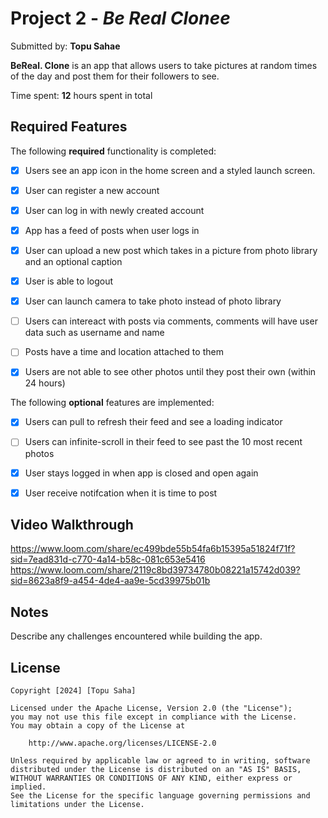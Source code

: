 # Project 2 - *Be Real Clonee*

Submitted by: **Topu Sahae**

**BeReal. Clone** is an app that allows users to take pictures at random times of the day and post them for their followers to see.

Time spent: **12** hours spent in total

## Required Features

The following **required** functionality is completed:

- [X] Users see an app icon in the home screen and a styled launch screen.
- [X] User can register a new account
- [X] User can log in with newly created account
- [X] App has a feed of posts when user logs in
- [X] User can upload a new post which takes in a picture from photo library and an optional caption	
- [X] User is able to logout	
- [X] User can launch camera to take photo instead of photo library
- [ ] Users can intereact with posts via comments, comments will have user data such as username and name
- [ ] Posts have a time and location attached to them
- [X] Users are not able to see other photos until they post their own (within 24 hours)    
 
 
The following **optional** features are implemented:

- [X] Users can pull to refresh their feed and see a loading indicator
- [ ] Users can infinite-scroll in their feed to see past the 10 most recent photos
- [X] User stays logged in when app is closed and open again	
- [X] User receive notifcation when it is time to post


## Video Walkthrough
https://www.loom.com/share/ec499bde55b54fa6b15395a51824f71f?sid=7ead831d-c770-4a14-b58c-081c653e5416
https://www.loom.com/share/2119c8bd39734780b08221a15742d039?sid=8623a8f9-a454-4de4-aa9e-5cd39975b01b

## Notes

Describe any challenges encountered while building the app.

## License

    Copyright [2024] [Topu Saha]

    Licensed under the Apache License, Version 2.0 (the "License");
    you may not use this file except in compliance with the License.
    You may obtain a copy of the License at

        http://www.apache.org/licenses/LICENSE-2.0

    Unless required by applicable law or agreed to in writing, software
    distributed under the License is distributed on an "AS IS" BASIS,
    WITHOUT WARRANTIES OR CONDITIONS OF ANY KIND, either express or implied.
    See the License for the specific language governing permissions and
    limitations under the License.
